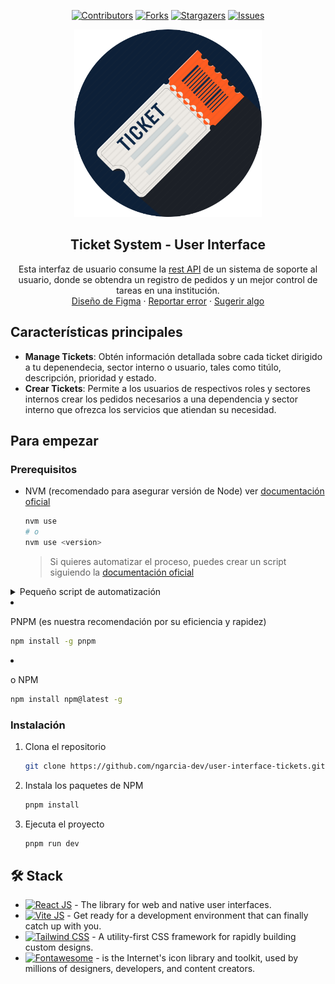<a name="readme-top"></a>

<div align="center">

[![Contributors][contributors-shield]][contributors-url]
[![Forks][forks-shield]][forks-url]
[![Stargazers][stars-shield]][stars-url]
[![Issues][issues-shield]][issues-url]

<a href="https://github.com/ngarcia-dev/user-interface-tickets">
  <img width="300px" src="./public/img/logo_ticket.webp" alt="Logo" width="800" />
</a>

## Ticket System - User Interface

Esta interfaz de usuario consume la [rest API][system-url] de un sistema de soporte al usuario, donde se obtendra un registro de pedidos y un mejor control de tareas en una institución.\
[Diseño de Figma](https://www.figma.com/file/Qo9Plydggobhdq59qBA1ni/Manager-Ticket?type=design&mode=design&t=2JKYSr0onFwmeGNo-0) · [Reportar error](https://github.com/ngarcia-dev/user-interface-tickets/issues) · [Sugerir algo](https://github.com/ngarcia-dev/user-interface-tickets/issues)

</div>

## Características principales

- **Manage Tickets**: Obtén información detallada sobre cada ticket dirigido a tu depenendecia, sector interno o usuario, tales como titúlo, descripción, prioridad y estado.
- **Crear Tickets**: Permite a los usuarios de respectivos roles y sectores internos crear los pedidos necesarios a una dependencia y sector interno que ofrezca los servicios que atiendan su necesidad.
<!-- - **Jerarquia de roles**: La aplicación tiene un sistema jerarquico  -->

## Para empezar

### Prerequisitos

- NVM (recomendado para asegurar versión de Node) ver [documentación oficial](https://github.com/nvm-sh/nvm?tab=readme-ov-file#installing-and-updating)

  ```sh
  nvm use
  # o
  nvm use <version>
  ```

  > Si quieres automatizar el proceso, puedes crear un script siguiendo la [documentación oficial](https://github.com/nvm-sh/nvm?tab=readme-ov-file#calling-nvm-use-automatically-in-a-directory-with-a-nvmrc-file)

<details>
	<summary>Pequeño script de automatización</summary>
	
- For Linux/MacOS:
	```sh
	# .bashrc | .zshrc | cualquier archivo de configuración
	# pequeño script para cambiar de version al entrar al directorio
	cd() {
  builtin cd "$@"
		if [[ -f .nvmrc ]]; then
			nvm use > /dev/null
			# Si quieres que te diga la versión
			nvm use
		fi
	}
	```

- For Windows:

  ```powershell
  # $PROFILE
  function Change-Node-Version {
  	param($path)
  	& Set-Location $path
  	$pwd = pwd
  	if ( Test-Path "$pwd\\.nvmrc" ) {
  		$version = Get-Content .nvmrc
  		nvm use $version
  	}
  }
  New-Alias -Name cd -Value Change-Node-Version -Force -Option AllScope
  ```

  </details>

- PNPM (es nuestra recomendación por su eficiencia y rapidez)

  ```sh
  npm install -g pnpm
  ```

- o NPM

  ```sh
  npm install npm@latest -g
  ```

### Instalación

1. Clona el repositorio

   ```sh
   git clone https://github.com/ngarcia-dev/user-interface-tickets.git
   ```

2. Instala los paquetes de NPM

   ```sh
   pnpm install
   ```

3. Ejecuta el proyecto

   ```sh
   pnpm run dev
   ```

## 🛠️ Stack

- [![React JS][react-badge]][react-url] - The library for web and native user interfaces.
- [![Vite JS][vite-badge]][vite-url] - Get ready for a development environment that can finally catch up with you.
- [![Tailwind CSS][tailwind-badge]][tailwind-url] - A utility-first CSS framework for rapidly building custom designs.
- [![Fontawesome][fontawesome-badge]][fontawesome-url] - is the Internet's icon library and toolkit, used by millions of designers, developers, and content creators.

[react-url]: https://reactjs.org/
[react-badge]: https://img.shields.io/badge/React-000?style=for-the-badge&logo=react
[vite-url]: https://vitejs.dev/
[vite-badge]: https://img.shields.io/badge/vite-000?style=for-the-badge&logo=vite
[tailwind-url]: https://tailwindcss.com/
[tailwind-badge]: https://img.shields.io/badge/Tailwind-000?style=for-the-badge&logo=tailwindcss
[fontawesome-url]: https://fontawesome.com/
[fontawesome-badge]: https://img.shields.io/badge/fontawesome-000?style=for-the-badge&logo=fontawesome
[contributors-shield]: https://img.shields.io/github/contributors/ngarcia-dev/user-interface-tickets.svg?style=for-the-badge
[contributors-url]: https://github.com/ngarcia-dev/user-interface-tickets/graphs/contributors
[forks-shield]: https://img.shields.io/github/forks/ngarcia-dev/user-interface-tickets.svg?style=for-the-badge
[forks-url]: https://github.com/ngarcia-dev/user-interface-tickets/network/members
[stars-shield]: https://img.shields.io/github/stars/ngarcia-dev/user-interface-tickets.svg?style=for-the-badge
[stars-url]: https://github.com/ngarcia-dev/user-interface-tickets/stargazers
[issues-shield]: https://img.shields.io/github/issues/ngarcia-dev/user-interface-tickets.svg?style=for-the-badge
[issues-url]: https://github.com/ngarcia-dev/user-interface-tickets/issues
[system-url]: https://github.com/ngarcia-dev/ticket-system-api
